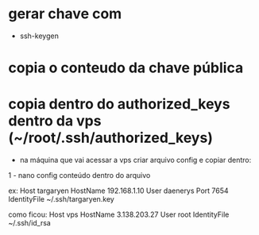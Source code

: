 # gerar chave com

- ssh-keygen

# copia o conteudo da chave pública

# copia dentro do authorized_keys dentro da vps (~/root/.ssh/authorized_keys)

- na máquina que vai acessar a vps criar arquivo config e copiar dentro:

1 - nano config
conteúdo dentro do arquivo

ex:
Host targaryen
HostName 192.168.1.10
User daenerys
Port 7654
IdentityFile ~/.ssh/targaryen.key

como ficou:
Host vps
HostName 3.138.203.27
User root
IdentityFile ~/.ssh/id_rsa
